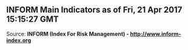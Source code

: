 ## INFORM Main Indicators as of Fri, 21 Apr 2017 15:15:27 GMT

Source: **INFORM (Index For Risk Management) - http://www.inform-index.org**